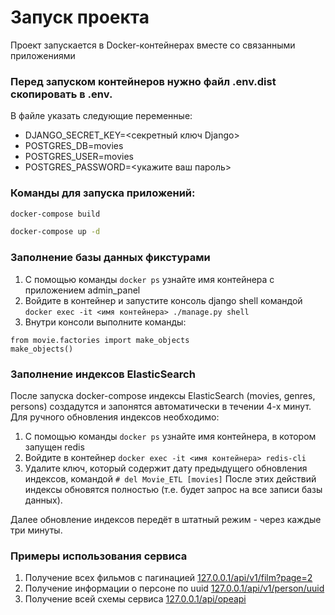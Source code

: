 # Запуск проекта

Проект запускается в Docker-контейнерах вместе со связанными приложениями

### Перед запуском контейнеров нужно файл .env.dist скопировать в .env.
В файле указать следующие переменные:
- DJANGO_SECRET_KEY=<секретный ключ Django>
- POSTGRES_DB=movies
- POSTGRES_USER=movies
- POSTGRES_PASSWORD=<укажите ваш пароль>

### Команды для запуска приложений:
```bash
docker-compose build
```
```bash
docker-compose up -d
```

### Заполнение базы данных фикстурами
1. С помощью команды ```docker ps``` узнайте имя контейнера c приложением admin_panel
2. Войдите в контейнер и запустите консоль django shell командой ```docker exec -it <имя контейнера> ./manage.py shell```
4. Внутри консоли выполните команды:
```
from movie.factories import make_objects
make_objects()
```

### Заполнение индексов ElasticSearch
После запуска docker-compose индексы ElasticSearch (movies, genres, persons) создадутся и запонятся автоматически в течении 4-х минут.
Для ручного обновления индексов необходимо:
1. С помощью команды ```docker ps``` узнайте имя контейнера, в котором запущен redis
2. Войдите в контейнер ```docker exec -it <имя контейнера> redis-cli```
3. Удалите ключ, который содержит дату предыдущего обновления индексов, командой ```# del Movie_ETL [movies]```
После этих действий индексы обновятся полностью (т.е. будет запрос на все записи базы данных).

Далее обновление индексов передёт в штатный режим - через каждые три минуты.

### Примеры использования сервиса
1. Получение всех фильмов с пагинацией [127.0.0.1/api/v1/film?page=2](127.0.0.1/api/v1/film?page=2)
2. Получение информации о персоне по uuid [127.0.0.1/api/v1/person/uuid](127.0.0.1/api/v1/person/02ca6d8d-a96e-4890-a113-5f145acd45b1)
3. Получение всей схемы сервиса [127.0.0.1/api/opeapi](127.0.0.1/api/opeapi)